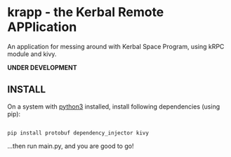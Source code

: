 krapp - the Kerbal Remote APPlication
=====================================

An application for messing around with Kerbal Space Program, using kRPC module and kivy.

__UNDER DEVELOPMENT__

INSTALL
-------
On a system with [python3](https://www.python.org/) installed, install following dependencies (using pip):

<code>
pip install protobuf dependency_injector kivy
</code>

...then run main.py, and you are good to go!
